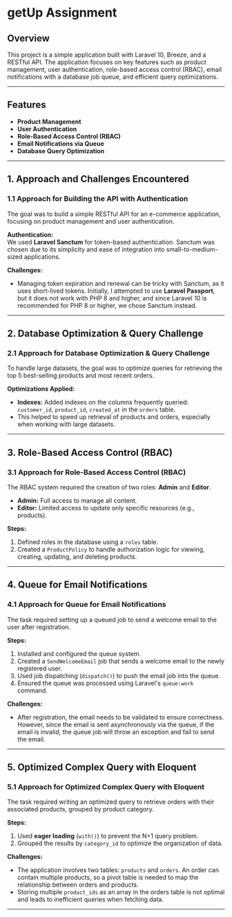 # getUp Assignment

## Overview

This project is a simple application built with Laravel 10, Breeze, and a RESTful API. The application focuses on key features such as product management, user authentication, role-based access control (RBAC), email notifications with a database job queue, and efficient query optimizations.

---

## Features

- **Product Management**
- **User Authentication**
- **Role-Based Access Control (RBAC)**
- **Email Notifications via Queue**
- **Database Query Optimization**

---

## 1. Approach and Challenges Encountered

### 1.1 Approach for Building the API with Authentication

The goal was to build a simple RESTful API for an e-commerce application, focusing on product management and user authentication.

**Authentication:**  
We used **Laravel Sanctum** for token-based authentication. Sanctum was chosen due to its simplicity and ease of integration into small-to-medium-sized applications.

**Challenges:**
- Managing token expiration and renewal can be tricky with Sanctum, as it uses short-lived tokens. Initially, I attempted to use **Laravel Passport**, but it does not work with PHP 8 and higher, and since Laravel 10 is recommended for PHP 8 or higher, we chose Sanctum instead.

---

## 2. Database Optimization & Query Challenge

### 2.1 Approach for Database Optimization & Query Challenge

To handle large datasets, the goal was to optimize queries for retrieving the top 5 best-selling products and most recent orders.

**Optimizations Applied:**
- **Indexes:** Added indexes on the columns frequently queried: `customer_id`, `product_id`, `created_at` in the `orders` table.
- This helped to speed up retrieval of products and orders, especially when working with large datasets.

---

## 3. Role-Based Access Control (RBAC)

### 3.1 Approach for Role-Based Access Control (RBAC)

The RBAC system required the creation of two roles: **Admin** and **Editor**.

- **Admin:** Full access to manage all content.
- **Editor:** Limited access to update only specific resources (e.g., products).

**Steps:**
1. Defined roles in the database using a `roles` table.
2. Created a `ProductPolicy` to handle authorization logic for viewing, creating, updating, and deleting products.

---

## 4. Queue for Email Notifications

### 4.1 Approach for Queue for Email Notifications

The task required setting up a queued job to send a welcome email to the user after registration.

**Steps:**
1. Installed and configured the queue system.
2. Created a `SendWelcomeEmail` job that sends a welcome email to the newly registered user.
3. Used job dispatching (`dispatch()`) to push the email job into the queue.
4. Ensured the queue was processed using Laravel's `queue:work` command.

**Challenges:**
- After registration, the email needs to be validated to ensure correctness. However, since the email is sent asynchronously via the queue, if the email is invalid, the queue job will throw an exception and fail to send the email.

---

## 5. Optimized Complex Query with Eloquent

### 5.1 Approach for Optimized Complex Query with Eloquent

The task required writing an optimized query to retrieve orders with their associated products, grouped by product category.

**Steps:**
1. Used **eager loading** (`with()`) to prevent the N+1 query problem.
2. Grouped the results by `category_id` to optimize the organization of data.

**Challenges:**
- The application involves two tables: `products` and `orders`. An order can contain multiple products, so a pivot table is needed to map the relationship between orders and products.
- Storing multiple `product_ids` as an array in the orders table is not optimal and leads to inefficient queries when fetching data.

---